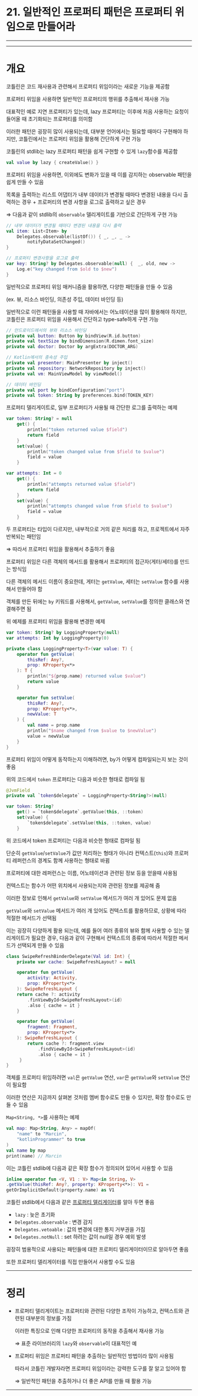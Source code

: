 # 21. 일반적인 프로퍼티 패턴은 프로퍼티 위임으로 만들어라

---

---

# 개요

코틀린은 코드 재사용과 관련해서 프로퍼티 위임이라는 새로운 기능을 제공함

프로퍼티 위임을 사용하면 일반적인 프로퍼티의 행위를 추출해서 재사용 가능

대표적인 예로 지연 프로퍼티가 있는데, lazy 프로퍼티는 이후에 처음 사용하는 요청이 들어올 때 초기화되는 프로퍼티를 의미함

이러한 패턴은 굉장히 많이 사용되는데, 대부분 언어에서는 필요할 때마다 구현해야 하지만, 코틀린에서는 프로퍼티 위임을 활용해 간단하게 구현 가능

코틀린의 stdlib는 lazy 프로퍼티 패턴을 쉽게 구현할 수 있게 `lazy`함수를 제공함

```kotlin
val value by lazy { createValue() }
```

프로퍼티 위임을 사용하면, 이외에도 변화가 있을 때 이를 감지하는 observable 패턴을 쉽게 만들 수 있음

목록을 출력하는 리스트 어댑터가 내부 데이터가 변경될 때마다 변경된 내용을 다시 출력하는 경우 + 프로퍼티의 변경 사항을 로그로 출력하고 싶은 경우

⇒ 다음과 같이 stdlib의 `observable` 델리게이트를 기반으로 간단하게 구현 가능

```kotlin
// 내부 데이터가 변경될 때마다 변경된 내용을 다시 출력
val item: List<Item> by
    Delegates.observable(listOf()) { _, _, _ -> 
        notifyDataSetChanged()
}

// 프로퍼티 변경사항을 로그로 출력
var key: String? by Delegates.observable(null) {  _, old, new -> 
    Log.e("key changed from $old to $new")
}
```

일반적으로 프로퍼티 위임 매커니즘을 활용하면, 다양한 패턴들을 만들 수 있음

(ex. 뷰, 리소스 바인딩, 의존성 주입, 데이터 바인딩 등)

일반적으로 이런 패턴들을 사용할 때 자바에서는 어노테이션을 많이 활용해야 하지만, 코틀린은 프로퍼티 위임을 사용해서 간단하고 type-safe하게 구현 가능

```kotlin
// 안드로이드에서의 뷰와 리소스 바인딩
private val button: Button by bindView(R.id.button)
private val textSize by bindDimension(R.dimen.font_size)
private val doctor: Doctor by argExtra(DOCTOR_ARG)

// Kotlin에서의 종속성 주입
private val presenter: MainPresenter by inject()
private val repository: NetworkRepository by inject()
private val vm: MainViewModel by viewModel()

// 데이터 바인딩
private val port by bindConfiguration("port")
private val token: String by preferences.bind(TOKEN_KEY)
```

프로퍼티 델리게이트로, 일부 프로퍼티가 사용될 때 간단한 로그를 출력하는 예제

```kotlin
var token: String? = null
    get() {
        println("token returned value $field")
        return field
    }
    set(value) {
        println("token changed value from $field to $value")
        field = value
    }

var attempts: Int = 0
    get() {
        println("attempts returned value $field")
        return field
    }
    set(value) {
        println("attempts changed value from $field to $value")
        field = value
    }
```

두 프로퍼티는 타입이 다르지만, 내부적으로 거의 같은 처리를 하고, 프로젝트에서 자주 반복되는 패턴임

⇒ 따라서 프로퍼티 위임을 활용해서 추출하기 좋음

프로퍼티 위임은 다른 객체의 메서드를 활용해서 프로퍼티의 접근자(게터/세터)를 만드는 방식임

다른 객체의 메서드 이름이 중요한데, 게터는 `getValue`, 세터는 `setValue` 함수를 사용해서 만들어야 함

객체를 만든 뒤에는 `by` 키워드를 사용해서, `getValue`, `setValue`를 정의한 클래스와 연결해주면 됨

위 예제를 프로퍼티 위임을 활용해 변경한 예제

```kotlin
var token: String? by LoggingProperty(null)
var attempts: Int by LoggingProperty(0)

private class LoggingProperty<T>(var value: T) {
    operator fun getValue(
        thisRef: Any?,
        prop: KProperty<*>
    ): T {
        println("${prop.name} returned value $value")
        return value
    }

    operator fun setValue(
        thisRef: Any?,
        prop: KProperty<*>,
        newValue: T
    ) {
        val name = prop.name
        println("$name changed from $value to $newValue")
        value = newValue
    }
}
```

프로퍼티 위임이 어떻게 동작하는지 이해하려면, by가 어떻게 컴파일되는지 보는 것이 좋음

위의 코드에서 `token` 프로퍼티는 다음과 비슷한 형태로 컴파일 됨

```kotlin
@JvmField
private val `token$delegate` = LoggingProperty<String?>(null)

var token: String?
    get() = `token$delegate`.getValue(this, ::token)
    set(value) {
        `token$delegate`.setValue(this, ::token, value)
    }
```

위 코드에서 token 프로퍼티는 다음과 비슷한 형태로 컴파일 됨

단순히 `getValue`/`setValue`가 값만 처리하는 형태가 아니라 컨텍스트(`this`)와 프로퍼티 레퍼런스의 경계도 함께 사용하는 형태로 바뀜

프로퍼티에 대한 레퍼런스는 이름, 어노테이션과 관련된 정보 등을 얻을때 사용됨

컨텍스트는 함수가 어떤 위치에서 사용되는지와 관련된 정보를 제공해 줌

이러한 정보로 인해서 `getValue`와 `setValue` 메서드가 여러 개 있어도 문제 없음

`getValue`와 `setValue` 메서드가 여러 개 있어도 컨텍스트를 활용하므로, 상황에 따라 적절한 메서드가 선택됨

이는 굉장히 다양하게 활용 되는데, 예를 들어 여러 종류의 뷰와 함께 사용할 수 있는 델리게이트가 필요한 경우, 다음과 같이 구현해서 컨텍스트의 종류에 따라서 적절한 메서드가 선택되게 만들 수 있음

```kotlin
class SwipeRefreshBinderDelegate(Val id: Int) { 
    private var cache: SwipeRefreshLayout? = null

    operator fun getValue(
    	activity: Activity,
        prop: KProperty<*>
    ): SwipeRefreshLayout {
    return cache ?: activity
        .finViewById<SwipeRefreshLayout>(id)
        .also { cache = it }
    }

    operator fun getValue(
    	fragment: Fragment,
        prop: KProperty<*>
    ): SwipeRefreshLayout {
    	return cache ?: fragment.view
            .findViewById<SwipeRefreshLayout>(id)
            .also { cache = it }
     }
}
```

객체를 프로퍼티 위임하려면 `val`은 `getValue` 연산, `var`은 `getValue`와 `setValue` 연산이 필요함

이러한 연산은 지금까지 살펴본 것처럼 멤버 함수로도 만들 수 있지만, 확장 함수로도 만들 수 있음

`Map<String, *>`를 사용하는 예제

```kotlin
val map: Map<String, Any> = mapOf(
    "name" to "Marcin",
    "kotlinProgrammer" to true
)
val name by map
print(name) // Marcin
```

이는 코틀린 stdlib에 다음과 같은 확장 함수가 정의되어 있어서 사용할 수 있음

```kotlin
inline operator fun <V, V1 : V> Map<in String, V>
.getValue(thisRef: Any?, property: KProperty<*>): V1 =
getOrImplicitDefault(property.name) as V1
```

코틀린 stdlib에서 다음과 같은 [프로퍼티 델리게이터](https://medium.com/hongbeomi-dev/%EB%B2%88%EC%97%AD-%EB%82%B4%EC%9E%A5%EB%90%9C-delegates-2%ED%8E%B8-bc4a23cb6f10)를 알아 두면 좋음

- `lazy` : 늦은 초기화
- `Delegates.observable` : 변경 감지
- `Delegates.vetoable` : 값의 변경에 대한 통지 거부권을 가짐
- `Delegates.notNull` : set 하려는 값이 null일 경우 예외 발생

굉장히 범용적으로 사용되는 패턴들에 대한 프로퍼티 델리게이터이므로 알아두면 좋음

또한 프로퍼티 델리게이터를 직접 만들어서 사용할 수도 있음

---

# 정리

- 프로퍼티 델리게이트는 프로퍼티와 관련된 다양한 조작이 가능하고, 컨텍스트와 관련된 대부분의 정보를 가짐
    
    이러한 특징으로 인해 다양한 프로퍼티의 동작을 추출해서 재사용 가능
    
    ⇒ 표준 라이브러리의 `lazy`와 `observable`이 대표적인 예
    
- 프로퍼티 위임은 프로퍼티 패턴을 추출하는 일반적인 방법이라 많이 사용됨
    
    따라서 코틀린 개발자라면 프로퍼티 위임이라는 강력한 도구를 잘 알고 있어야 함
    
    ⇒ 일반적인 패턴을 추출하거나 더 좋은 API를 만들 때 활용 가능
    

---